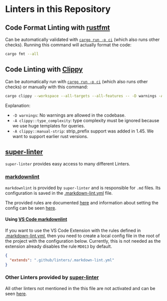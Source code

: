 # Linters in this Repository

## Code Format Linting with [rustfmt](https://github.com/rust-lang/rustfmt)

Can be automatically validated with [`cargo run -p ci`](../tools/ci) (which also runs other checks). Running this command will actually format the code:

```bash
cargo fmt --all
```

## Code Linting with [Clippy](https://github.com/rust-lang/rust-clippy)

Can be automatically run with [`cargo run -p ci`](../tools/ci) (which also runs other checks) or manually with this command:

```bash
cargo clippy --workspace --all-targets --all-features -- -D warnings -A clippy::type_complexity -A clippy::manual-strip
```

Explanation:

* `-D warnings`: No warnings are allowed in the codebase.
* `-A clippy::type_complexity`: type complexity must be ignored because we use huge templates for queries.
* `-A clippy::manual-strip`: strip_prefix support was added in 1.45. We want to support earlier rust versions.

## [super-linter](https://github.com/github/super-linter)

`super-linter` provides easy access to many different Linters.

### [markdownlint](https://github.com/DavidAnson/markdownlint)

`markdownlint` is provided by `super-linter` and is responsible for `.md` files.
Its configuration is saved in the [.markdown-lint.yml](../.github/linters/markdown-lint.yml) file.

The provided rules are documented [here](https://github.com/DavidAnson/markdownlint/blob/main/doc/Rules.md) and information about setting the config can be seen [here](https://github.com/DavidAnson/markdownlint#optionsconfig).

#### Using [VS Code markdownlint](https://marketplace.visualstudio.com/items?itemName=DavidAnson.vscode-markdownlint)

If you want to use the VS Code Extension with the rules defined in [.markdown-lint.yml](../.github/linters/markdown-lint.yml), then you need to create a local config file in the root of the project with the configuration below.
Currently, this is not needed as the extension already disables the rule `MD013` by default.

```json
{
  "extends": ".github/linters/.markdown-lint.yml"
}
```

### Other Linters provided by [super-linter](https://github.com/github/super-linter)

All other linters not mentioned in the this file are not activated and can be seen [here](https://github.com/github/super-linter#supported-linters).

